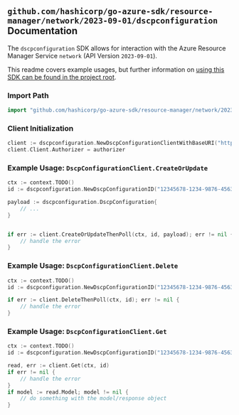 
## `github.com/hashicorp/go-azure-sdk/resource-manager/network/2023-09-01/dscpconfiguration` Documentation

The `dscpconfiguration` SDK allows for interaction with the Azure Resource Manager Service `network` (API Version `2023-09-01`).

This readme covers example usages, but further information on [using this SDK can be found in the project root](https://github.com/hashicorp/go-azure-sdk/tree/main/docs).

### Import Path

```go
import "github.com/hashicorp/go-azure-sdk/resource-manager/network/2023-09-01/dscpconfiguration"
```


### Client Initialization

```go
client := dscpconfiguration.NewDscpConfigurationClientWithBaseURI("https://management.azure.com")
client.Client.Authorizer = authorizer
```


### Example Usage: `DscpConfigurationClient.CreateOrUpdate`

```go
ctx := context.TODO()
id := dscpconfiguration.NewDscpConfigurationID("12345678-1234-9876-4563-123456789012", "example-resource-group", "dscpConfigurationValue")

payload := dscpconfiguration.DscpConfiguration{
	// ...
}


if err := client.CreateOrUpdateThenPoll(ctx, id, payload); err != nil {
	// handle the error
}
```


### Example Usage: `DscpConfigurationClient.Delete`

```go
ctx := context.TODO()
id := dscpconfiguration.NewDscpConfigurationID("12345678-1234-9876-4563-123456789012", "example-resource-group", "dscpConfigurationValue")

if err := client.DeleteThenPoll(ctx, id); err != nil {
	// handle the error
}
```


### Example Usage: `DscpConfigurationClient.Get`

```go
ctx := context.TODO()
id := dscpconfiguration.NewDscpConfigurationID("12345678-1234-9876-4563-123456789012", "example-resource-group", "dscpConfigurationValue")

read, err := client.Get(ctx, id)
if err != nil {
	// handle the error
}
if model := read.Model; model != nil {
	// do something with the model/response object
}
```
